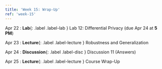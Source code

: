 ```yaml
---
title: 'Week 15: Wrap-Up'
ref: 'week-15'
---
```


Apr 22
: **Lab**{: .label .label-lab } Lab 12: Differential Privacy (due Apr 24 at **5 PM**)

Apr 23
: **Lecture**{: .label .label-lecture } Robustness and Generalization

Apr 24
: **Discussion**{: .label .label-disc } Discussion 11 (Answers)

Apr 25
: **Lecture**{: .label .label-lecture } Course Wrap-Up